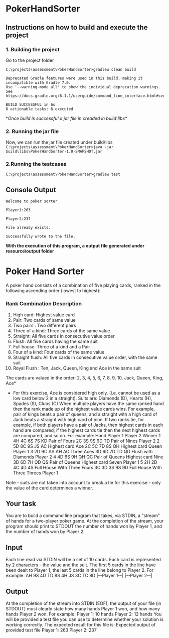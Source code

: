 # PokerHandSorter

## Instructions on how to build and execute the project 

### 1. Building the project 
Go to the project folder
````
C:\projects\assessment\PokerHandSorter>gradlew clean build

Deprecated Gradle features were used in this build, making it incompatible with Gradle 7.0.
Use '--warning-mode all' to show the individual deprecation warnings.
See https://docs.gradle.org/6.1.1/userguide/command_line_interface.html#sec:command_line_warnings

BUILD SUCCESSFUL in 6s
6 actionable tasks: 6 executed
````

**Once build is successful a jar file in creaded in build\libs\**

### 2. Running the jar file 
Now, we can run the jar file created under build\libs
````C:\projects\assessment\PokerHandSorter>java -jar build\libs\PokerHandSorter-1.0-SNAPSHOT.jar````

### 2.Running the testcases
````C:\projects\assessment\PokerHandSorter>gradlew test````

## Console Output
````
Welcome to poker sorter

Player1:263

Player2:237

File already exists.

Successfully wrote to the file.
````

**With the execution of this program, a output file generated under resource\output folder**


# Poker Hand Sorter
A poker hand consists of a combination of five playing cards, ranked in the following ascending order (lowest to highest): 
### Rank 	Combination 	    Description 
1. 	High card: 	      Highest value card 
2. 	Pair: 	            Two cards of same value 
3. 	Two pairs :	      Two different pairs 
4. 	Three of a kind: 	Three cards of the same value 
5. 	Straight: 	        All five cards in consecutive value order 
6. 	Flush: 	All five cards having the same suit 
7. 	Full house: 	Three of a kind and a Pair 
8. 	Four of a kind: 	Four cards of the same value 
9. 	Straight flush: 	All five cards in consecutive value order, with the same suit 
10. Royal Flush :	Ten, Jack, Queen, King and Ace in the same suit 
 
The cards are valued in the order: 2, 3, 4, 5, 6, 7, 8, 9, 10, Jack, Queen, King, Ace* 
* For this exercise, Ace is considered high only. (i.e. cannot be used as a low card below 2 in a straight). 
Suits are: Diamonds (D), Hearts (H), Spades (S), Clubs (C) 
When multiple players have the same ranked hand then the rank made up of the highest value cards wins. For example, pair of kings beats a pair of queens, and a straight with a high card of Jack beats a straight with high card of nine. 
If two ranks tie, for example, if both players have a pair of Jacks, then highest cards in each hand are compared; if the highest cards tie then the next highest cards are compared, and so on. 
For example: 
Hand 	Player 1 	Player 2 	Winner 
1 	4H 4C 6S 7S KD Pair of Fours 	2C 3S 9S 9D TD Pair of Nines 	Player 2 
2 	5D 8C 9S JS AC 
Highest card Ace 	2C 5C 7D 8S QH 
Highest card Queen 	Player 1 
3 	2D 9C AS AH AC Three Aces 	3D 6D 7D TD QD 
Flush with Diamonds 	Player 2 
4 	4D 6S 9H QH QC Pair of Queens 
Highest card Nine 	3D 6D 7H QD QS Pair of Queens 
Highest card Seven 	Player 1 
5 	2H 2D 4C 4D 4S 
Full House 
With Three Fours 	3C 3D 3S 9S 9D 
Full House 
With Three Threes 	Player 1 
 
Note - suits are not taken into account to break a tie for this exercise - only the value of the card determines a winner. 
 
## Your task 
You are to build a command line program that takes, via STDIN, a "stream" of hands for a two-player poker game. At the completion of the stream, your program should print to STDOUT the number of hands won by Player 1, and the number of hands won by Player 2. 
 
## Input 
Each line read via STDIN will be a set of 10 cards. Each card is represented by 2 characters - the value and the suit. The first 5 cards in the line have been dealt to Player 1, the last 5 cards in the line belong to Player 2. 
For example: 
AH 9S 4D TD 8S 4H JS 3C TC 8D |--Player 1--| |--Player 2--| 
 
## Output 
At the completion of the stream into STDIN (EOF), the output of your file (in STDOUT) must clearly state how many hands Player 1 won, and how many hands Player 2 won. For example: 
Player 1: 10 hands 
Player 2: 12 hands 
You will be provided a test file you can use to determine whether your solution is working correctly. The expected result for this file is: 
Expected output of provided test file 
Player 1: 263 
Player 2: 237 
